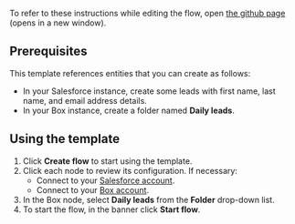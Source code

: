 To refer to these instructions while editing the flow, open [the github page](https://github.com/ot4i/app-connect-templates/blob/master/resources/markdown/At%20regular%20intervals%20extract%20Salesforce%20lead%20details%20and%20upload%20Box%20file%20with%20CSV%20output_instructions.md) (opens in a new window).
## Prerequisites
This template references entities that you can create as follows:
- In your Salesforce instance, create some leads with first name, last name, and email address details.
- In your Box instance, create a folder named **Daily leads**.
## Using the template
1. Click **Create flow** to start using the template.
1. Click each node to review its configuration. If necessary:
   - Connect to your [Salesforce account](https://ibm.biz/aassalesforce).
   - Connect to your [Box account](https://ibm.biz/aas_box).
1. In the Box node, select **Daily leads** from the **Folder** drop-down list.
1. To start the flow, in the banner click **Start flow**.
